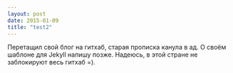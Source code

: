 ```yaml
---
layout: post
date: 2015-01-09
title: "test2"
---
```

Перетащил свой блог на гитхаб, старая прописка канула в ад. О своём шаблоне для Jekyll напишу позже.
Надеюсь, в этой стране не заблокируют весь гитхаб =).